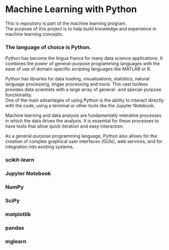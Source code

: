 # Machine Learning with Python

This is repository is part of the machine learning program.  
The purpose of this project is to help build knowledge and experience in machine learning concepts.

### The language of choice is Python.  

Python has become the lingua franca for many data science applications. It combines the power of general-purpose programming languages with the ease of use of domain-specific scripting languages like MATLAB or R.  

Python has libraries for data loading, visualisations, statistics, natural language processing, imgae processing and more. This vast toolbox provides data scientists with a large array of general- and special-purpose functionality.  
One of the main advantages of using Python is the ability to interact directly with the code, using a terminal or other tools like the Jupyter Notebook.  

Machine learning and data analysis are fundamentally interative processes in which the data drives the analysis. It is essential for these processes to have tools that allow quick iteration and easy interaction.  

As a general-purpose programming language, Python also allows for the creation of complex graphical user interfaces (GUIs), web services, and for integration into existing systems.  

### scikit-learn


### Jupyter Notebook


### NumPy


### SciPy


### matplotlib


### pandas


### mglearn




